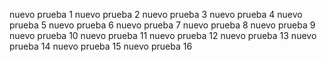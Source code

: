 nuevo prueba 1
nuevo prueba 2
nuevo prueba 3
nuevo prueba 4
nuevo prueba 5
nuevo prueba 6
nuevo prueba 7
nuevo prueba 8
nuevo prueba 9
nuevo prueba 10
nuevo prueba 11
nuevo prueba 12
nuevo prueba 13
nuevo prueba 14
nuevo prueba 15
nuevo prueba 16